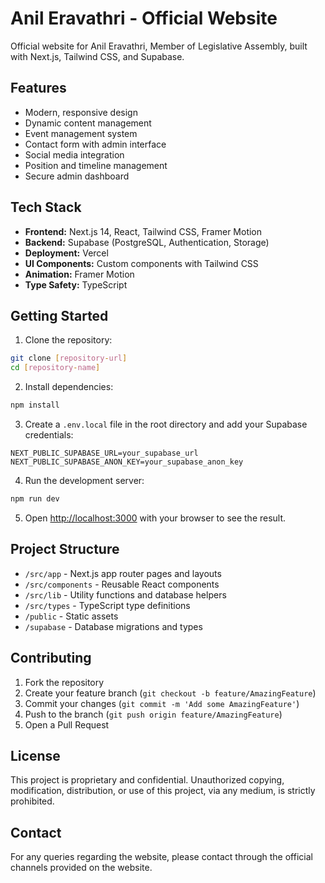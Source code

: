 # Anil Eravathri - Official Website

Official website for Anil Eravathri, Member of Legislative Assembly, built with Next.js, Tailwind CSS, and Supabase.

## Features

- Modern, responsive design
- Dynamic content management
- Event management system
- Contact form with admin interface
- Social media integration
- Position and timeline management
- Secure admin dashboard

## Tech Stack

- **Frontend:** Next.js 14, React, Tailwind CSS, Framer Motion
- **Backend:** Supabase (PostgreSQL, Authentication, Storage)
- **Deployment:** Vercel
- **UI Components:** Custom components with Tailwind CSS
- **Animation:** Framer Motion
- **Type Safety:** TypeScript

## Getting Started

1. Clone the repository:
```bash
git clone [repository-url]
cd [repository-name]
```

2. Install dependencies:
```bash
npm install
```

3. Create a `.env.local` file in the root directory and add your Supabase credentials:
```env
NEXT_PUBLIC_SUPABASE_URL=your_supabase_url
NEXT_PUBLIC_SUPABASE_ANON_KEY=your_supabase_anon_key
```

4. Run the development server:
```bash
npm run dev
```

5. Open [http://localhost:3000](http://localhost:3000) with your browser to see the result.

## Project Structure

- `/src/app` - Next.js app router pages and layouts
- `/src/components` - Reusable React components
- `/src/lib` - Utility functions and database helpers
- `/src/types` - TypeScript type definitions
- `/public` - Static assets
- `/supabase` - Database migrations and types

## Contributing

1. Fork the repository
2. Create your feature branch (`git checkout -b feature/AmazingFeature`)
3. Commit your changes (`git commit -m 'Add some AmazingFeature'`)
4. Push to the branch (`git push origin feature/AmazingFeature`)
5. Open a Pull Request

## License

This project is proprietary and confidential. Unauthorized copying, modification, distribution, or use of this project, via any medium, is strictly prohibited.

## Contact

For any queries regarding the website, please contact through the official channels provided on the website.
